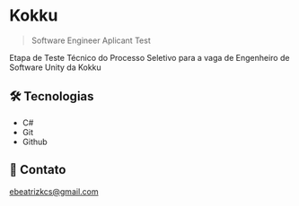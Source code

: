 ﻿# Kokku

> Software Engineer Aplicant Test

Etapa de Teste Técnico do Processo Seletivo para a vaga de Engenheiro de Software Unity da Kokku

## 🛠 Tecnologias

- C#
- Git
- Github

## 💙 Contato

ebeatrizkcs@gmail.com